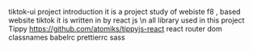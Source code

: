 tiktok-ui project introduction
 it is a project study of webiste f8 , based website tiktok  it is written in by react js \n
all library used in this project 
Tippy https://github.com/atomiks/tippyjs-react
react router dom 
classnames 
babelrc
prettierrc
sass 
